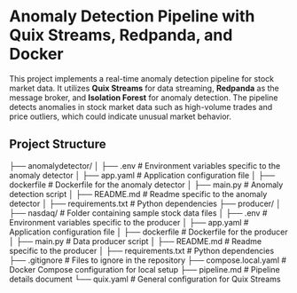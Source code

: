 # Anomaly Detection Pipeline with Quix Streams, Redpanda, and Docker

This project implements a real-time anomaly detection pipeline for stock market data. It utilizes **Quix Streams** for data streaming, **Redpanda** as the message broker, and **Isolation Forest** for anomaly detection. The pipeline detects anomalies in stock market data such as high-volume trades and price outliers, which could indicate unusual market behavior.

## Project Structure

 ├── anomalydetector/ │ ├── .env # Environment variables specific to the anomaly detector │ ├── app.yaml # Application configuration file │ ├── dockerfile # Dockerfile for the anomaly detector │ ├── main.py # Anomaly detection script │ ├── README.md # Readme specific to the anomaly detector │ ├── requirements.txt # Python dependencies ├── producer/ │ ├── nasdaq/ # Folder containing sample stock data files │ ├── .env # Environment variables specific to the producer │ ├── app.yaml # Application configuration file │ ├── dockerfile # Dockerfile for the producer │ ├── main.py # Data producer script │ ├── README.md # Readme specific to the producer │ ├── requirements.txt # Python dependencies ├── .gitignore # Files to ignore in the repository ├── compose.local.yaml # Docker Compose configuration for local setup ├── pipeline.md # Pipeline details document └── quix.yaml # General configuration for Quix Streams
